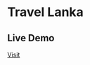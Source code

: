 # Travel Lanka

## Live Demo
<a href="https://pruthuvide.github.io/Travel-Lanka-Website/">Visit</a>
